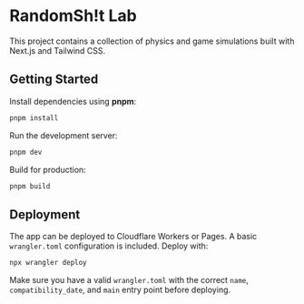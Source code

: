 # RandomSh!t Lab

This project contains a collection of physics and game simulations built with Next.js and Tailwind CSS.

## Getting Started

Install dependencies using **pnpm**:

```bash
pnpm install
```

Run the development server:

```bash
pnpm dev
```

Build for production:

```bash
pnpm build
```

## Deployment

The app can be deployed to Cloudflare Workers or Pages. A basic `wrangler.toml` configuration is included. Deploy with:

```bash
npx wrangler deploy
```

Make sure you have a valid `wrangler.toml` with the correct `name`, `compatibility_date`, and `main` entry point before deploying.

